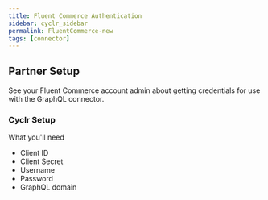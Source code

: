 ```yaml
---
title: Fluent Commerce Authentication
sidebar: cyclr_sidebar
permalink: FluentCommerce-new
tags: [connector]
---
```


## Partner Setup

See your Fluent Commerce account admin about getting credentials for use with the GraphQL connector.

### Cyclr Setup

What you'll need

*   Client ID
*   Client Secret
*   Username
*   Password
*   GraphQL domain
